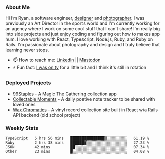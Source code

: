 ### About Me
Hi I’m Ryan, a software engineer, [designer](https://www.denvermullets.com/video) and [photographer](https://www.denvermullets.com/). I was previously an Art Director in the sports world and I'm currently working for an agency where I work on some cool stuff that I can't share! I'm really big into side projects and just enjoy coding and figuring out how to makes app hum. I love working with React, Typescript, Node.js, Ruby, and Ruby on Rails. I'm passionate about photography and design and I truly believe that learning never stops.

- 📫 How to reach me: [LinkedIn](https://www.linkedin.com/in/ryanvaznis) || <a rel="me" href="https://hachyderm.io/@denvermullets">Mastodon</a> 
- ⚡ Fun fact: [I was on tv](https://vimeo.com/381425882) for a little bit and I think it's still in rotation

### Deployed Projects
- [99Staples](https://99staples.com) - A Magic The Gathering collection app
- [Collectable Moments](https://collectablemoments.com) - A daily postive note tracker to be shared with loved ones
- [Wax Chromatics](https://waxchromatics.com) - A vinyl record collection site built in React w/a Rails API backend (old school project)

<!-- ### Languages
[![Top Langs](https://github-readme-stats-fixed-jw04xkfpn-denvermullets.vercel.app/api/top-langs/?username=denvermullets&layout=compact&langs_count=10)](https://github.com/denvermullets) -->



### Weekly Stats
<!--START_SECTION:waka-->

```text
TypeScript   5 hrs 56 mins   ███████████████▒░░░░░░░░░   61.19 %
Ruby         2 hrs 38 mins   ██████▓░░░░░░░░░░░░░░░░░░   27.23 %
JSON         42 mins         ██░░░░░░░░░░░░░░░░░░░░░░░   07.34 %
Other        23 mins         █░░░░░░░░░░░░░░░░░░░░░░░░   04.08 %
```

<!--END_SECTION:waka-->
